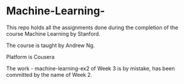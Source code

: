 # Machine-Learning-
This repo holds all the assignments done during the completion of the course Machine Learning by Stanford.

The course is taught by Andrew Ng.

Platform is Cousera

The work - machine-learning-ex2 of Week 3 is by mistake, has been committed by the name of Week 2.
